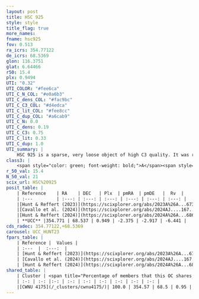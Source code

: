 ```yaml
---
layout: post
title: HSC 925
style: style
title_flag: true
more_names: 
fname: hsc925
fov: 0.513
ra_icrs: 354.77122
de_icrs: 68.5369
glon: 116.3751
glat: 6.64466
r50: 15.4
plx: 0.9494
UTI: "0.32"
UTI_COLOR: "#fee6ca"
UTI_C_N_COL: "#e0a6b3"
UTI_C_dens_COL: "#fac9bc"
UTI_C_C3_COL: "#d4edca"
UTI_C_lit_COL: "#fee8cc"
UTI_C_dup_COL: "#a6cab9"
UTI_C_N: 0.0
UTI_C_dens: 0.19
UTI_C_C3: 0.75
UTI_C_lit: 0.33
UTI_C_dup: 1.0
UTI_summary: |
    HSC 925 is a sparse, very loose object of high C3 quality. It was recently reported in the literature. This object shares a large percentage of members with a later reported entry.<br><br><span style="color: #99180f; font-weight: bold;">Warning: </span>contains less than 25 stars with <i>P>0.5</i> estimated.
class3: |
    <span style="color: green; font-weight: bold;">A</span><span style="color: #FFC300; font-weight: bold;">B</span>
r_50_val: 15.4
N_50_val: 21
scix_url: HSC%20925
posit_table: |
    | Reference    | RA    | DEC   | Plx  | pmRA  | pmDE   |  Rv  |
    | :---         | :---: | :---: | :---: | :---: | :---: | :---: |
    |[Hunt & Reffert (2023)](https://scixplorer.org/abs/2023A%26A...673A.114H) | 354.77 | 68.718 | 0.929 | -2.401 | -2.945 | -8.622 |
    |[Cavallo et al. (2024)](https://scixplorer.org/abs/2024AJ....167...12C) | 354.155 | 68.512 | 0.941 | -- | -- | -- |
    |[Hunt & Reffert (2024)](https://scixplorer.org/abs/2024A%26A...686A..42H) | 354.77 | 68.718 | 0.929 | -2.401 | -2.945 | -8.622 |
    | **UCC** |354.771 | 68.537 | 0.949 | -2.375 | -2.917 | -6.441 | 
cds_radec: 354.77122,+68.5369
carousel: UCC_HUNT23
fpars_table: |
    | Reference |  Values |
    | :---  |  :---:  |
    | [Hunt & Reffert (2023)](https://scixplorer.org/abs/2023A%26A...673A.114H) | `AV50=2.401, diffAV50=2.468, MOD50=10.027, logAge50=7.113` |
    | [Cavallo et al. (2024)](https://scixplorer.org/abs/2024AJ....167...12C) | `AV50=2.48, dMod50=10.44, logAge50=7.1, [Fe/H]50=0.35` |
    | [Hunt & Reffert (2024)](https://scixplorer.org/abs/2024A%26A...686A..42H) | `MassJ=163.610` |
shared_table: |
    | Cluster | <span title="Percentage of members that this OC shares with the ones listed">%</span>   | RA   | DEC   | Plx   | pmRA  | pmDE  | Rv | UTI |
    | :-: | :-: |:-: | :-: | :-: | :-: | :-: | :-: | :-: |
    |[CWNU 4175](/_clusters/cwnu4175/)| 100.0 | 354.57 | 68.5 | 0.95 | -2.39 | -2.94 | -11.41 |0.19 |
---
```

